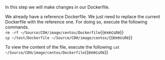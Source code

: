 In this step we will make changes in our Dockerfile.<br>

We already have a reference Dockerfile. We just need to replace the current Dockerfile with the reference one. For doing so, execute the following commands.
<br>`rm -rf ~/Source/CDH/image/centos/Dockerfile`{{execute}}
<br>`cp ~/test/Dockerfile ~/Source/CDH/image/centos/`{{execute}}

To view the content of the file, execute the following
`cat ~/Source/CDH/image/centos/Dockerfile`{{execute}}
